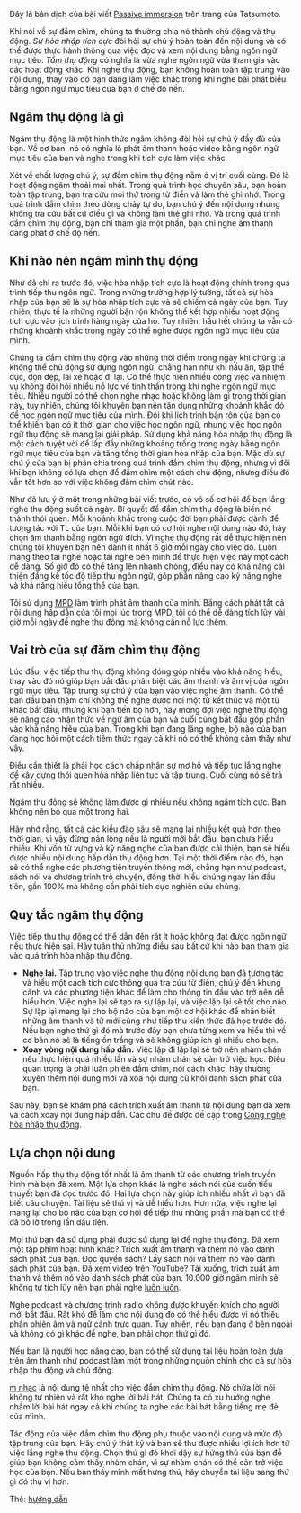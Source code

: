
Đây là bản dịch của bài viết [Passive immersion](https://tatsumoto.neocities.org/blog/passive-immersion.html) trên trang của Tatsumoto.

Khi nói về sự đắm chìm, chúng ta thường chia nó thành chủ động và thụ động. _Sự hòa nhập tích cực_ đòi hỏi sự chú ý hoàn toàn đến nội dung và có thể được thực hành thông qua việc đọc và xem nội dung bằng ngôn ngữ mục tiêu. _Tắm thụ động_ có nghĩa là vừa nghe ngôn ngữ vừa tham gia vào các hoạt động khác. Khi nghe thụ động, bạn không hoàn toàn tập trung vào nội dung, thay vào đó bạn đang làm việc khác trong khi nghe bài phát biểu bằng ngôn ngữ mục tiêu của bạn ở chế độ nền.



## Ngâm thụ động là gì

Ngâm thụ động là một hình thức ngâm không đòi hỏi sự chú ý đầy đủ của bạn. Về cơ bản, nó có nghĩa là phát âm thanh hoặc video bằng ngôn ngữ mục tiêu của bạn và nghe trong khi tích cực làm việc khác.

Xét về chất lượng chú ý, sự đắm chìm thụ động nằm ở vị trí cuối cùng. Đó là hoạt động ngâm thoải mái nhất. Trong quá trình học chuyên sâu, bạn hoàn toàn tập trung, bạn tra cứu mọi thứ trong từ điển và làm thẻ ghi nhớ. Trong quá trình đắm chìm theo dòng chảy tự do, bạn chú ý đến nội dung nhưng không tra cứu bất cứ điều gì và không làm thẻ ghi nhớ. Và trong quá trình đắm chìm thụ động, bạn chỉ tham gia một phần, bạn chỉ nghe âm thanh đang phát ở chế độ nền.

## Khi nào nên ngâm mình thụ động

Như đã chỉ ra trước đó, việc hòa nhập tích cực là hoạt động chính trong quá trình tiếp thu ngôn ngữ. Trong những trường hợp lý tưởng, tất cả sự hòa nhập của bạn sẽ là sự hòa nhập tích cực và sẽ chiếm cả ngày của bạn. Tuy nhiên, thực tế là những người bận rộn không thể kết hợp nhiều hoạt động tích cực vào lịch trình hàng ngày của họ. Tuy nhiên, hầu hết chúng ta vẫn có những khoảnh khắc trong ngày có thể nghe được ngôn ngữ mục tiêu của mình.

Chúng ta đắm chìm thụ động vào những thời điểm trong ngày khi chúng ta không thể chủ động sử dụng ngôn ngữ, chẳng hạn như khi nấu ăn, tập thể dục, dọn dẹp, lái xe hoặc đi lại. Có thể thực hiện nhiều công việc và nhiệm vụ không đòi hỏi nhiều nỗ lực về tinh thần trong khi nghe ngôn ngữ mục tiêu. Nhiều người có thể chọn nghe nhạc hoặc không làm gì trong thời gian này, tuy nhiên, chúng tôi khuyên bạn nên tận dụng những khoảnh khắc đó để học ngôn ngữ mục tiêu của mình. Đôi khi lịch trình bận rộn của bạn có thể khiến bạn có ít thời gian cho việc học ngôn ngữ, nhưng việc học ngôn ngữ thụ động sẽ mang lại giải pháp. Sử dụng khả năng hòa nhập thụ động là một cách tuyệt vời để lấp đầy những khoảng trống trong ngày bằng ngôn ngữ mục tiêu của bạn và tăng tổng thời gian hòa nhập của bạn. Mặc dù sự chú ý của bạn bị phân chia trong quá trình đắm chìm thụ động, nhưng vì đôi khi bạn không có lựa chọn để đắm chìm một cách chủ động, nhưng điều đó vẫn tốt hơn so với việc không đắm chìm chút nào.

Như đã lưu ý ở một trong những bài viết trước, có vô số cơ hội để bạn lắng nghe thụ động suốt cả ngày. Bí quyết để đắm chìm thụ động là biến nó thành thói quen. Mỗi khoảnh khắc trong cuộc đời bạn phải được dành để tương tác với TL của bạn. Mỗi khi bạn có cơ hội nghe nội dung nào đó, hãy chọn âm thanh bằng ngôn ngữ đích. Vì nghe thụ động rất dễ thực hiện nên chúng tôi khuyên bạn nên dành ít nhất 6 giờ mỗi ngày cho việc đó. Luôn mang theo tai nghe hoặc tai nghe bên mình để thực hiện việc này một cách dễ dàng. Số giờ đó có thể tăng lên nhanh chóng, điều này có khả năng cải thiện đáng kể tốc độ tiếp thu ngôn ngữ, góp phần nâng cao kỹ năng nghe và khả năng hiểu tổng thể của bạn.

Tôi sử dụng [MPD](https://wiki.archlinux.org/title/Music_Player_Daemon) làm trình phát âm thanh của mình. Bằng cách phát tất cả nội dung hấp dẫn của tôi mọi lúc trong MPD, tôi có thể dễ dàng tích lũy vài giờ mỗi ngày để nghe thụ động mà không cần nỗ lực thêm.

## Vai trò của sự đắm chìm thụ động

Lúc đầu, việc tiếp thu thụ động không đóng góp nhiều vào khả năng hiểu, thay vào đó nó giúp bạn bắt đầu phân biệt các âm thanh và âm vị của ngôn ngữ mục tiêu. Tập trung sự chú ý của bạn vào việc nghe âm thanh. Có thể ban đầu bạn thậm chí không thể nghe được nơi một từ kết thúc và một từ khác bắt đầu, nhưng khi bạn tiến bộ hơn, hãy mong đợi việc nghe thụ động sẽ nâng cao nhận thức về ngữ âm của bạn và cuối cùng bắt đầu góp phần vào khả năng hiểu của bạn. Trong khi bạn đang lắng nghe, bộ não của bạn đang học hỏi một cách tiềm thức ngay cả khi nó có thể không cảm thấy như vậy.

Điều cần thiết là phải học cách chấp nhận sự mơ hồ và tiếp tục lắng nghe để xây dựng thói quen hòa nhập liên tục và tập trung. Cuối cùng nó sẽ trả rất nhiều.

Ngâm thụ động sẽ không làm được gì nhiều nếu không ngâm tích cực. Bạn không nên bỏ qua một trong hai.

Hãy nhớ rằng, tất cả các kiểu đào sâu sẽ mang lại nhiều kết quả hơn theo thời gian, vì vậy đừng nản lòng nếu là người mới bắt đầu, bạn chưa hiểu nhiều. Khi vốn từ vựng và kỹ năng nghe của bạn được cải thiện, bạn sẽ hiểu được nhiều nội dung hấp dẫn thụ động hơn. Tại một thời điểm nào đó, bạn sẽ có thể nghe các phương tiện truyền thông mới, chẳng hạn như podcast, sách nói và chương trình trò chuyện, đồng thời hiểu chúng ngay lần đầu tiên, gần 100% mà không cần phải tích cực nghiên cứu chúng.

## Quy tắc ngâm thụ động

Việc tiếp thu thụ động có thể dẫn đến rất ít hoặc không đạt được ngôn ngữ nếu thực hiện sai. Hãy tuân thủ những điều sau bất cứ khi nào bạn tham gia vào quá trình hòa nhập thụ động.

- **Nghe lại.** Tập trung vào việc nghe thụ động nội dung bạn đã tương tác và hiểu một cách tích cực thông qua tra cứu từ điển, chú ý đến khung cảnh và các phương tiện khác để làm cho thông tin đầu vào trở nên dễ hiểu hơn. Việc nghe lại sẽ tạo ra sự lặp lại, và việc lặp lại sẽ tốt cho não. Sự lặp lại mang lại cho bộ não của bạn một cơ hội khác để nhận biết những âm thanh và từ mới cũng như tiếp thu kiến ​​thức đã học trước đó. Nếu bạn nghe thứ gì đó mà trước đây bạn chưa từng xem và hiểu thì về cơ bản nó sẽ là tiếng ồn trắng và sẽ không giúp ích gì nhiều cho bạn.
- **Xoay vòng nội dung hấp dẫn.** Việc lặp đi lặp lại sẽ trở nên nhàm chán nếu thực hiện quá nhiều lần và sự nhàm chán sẽ cản trở việc học. Điều quan trọng là phải luân phiên đắm chìm, nói cách khác, hãy thường xuyên thêm nội dung mới và xóa nội dung cũ khỏi danh sách phát của bạn.

Sau này, bạn sẽ khám phá cách trích xuất âm thanh từ nội dung bạn đã xem và cách xoay nội dung hấp dẫn. Các chủ đề được đề cập trong [Công nghệ hòa nhập thụ động](https://tatsumoto.neocities.org/blog/passive-listening.html).

## Lựa chọn nội dung

Nguồn hấp thụ thụ động tốt nhất là âm thanh từ các chương trình truyền hình mà bạn đã xem. Một lựa chọn khác là nghe sách nói của cuốn tiểu thuyết bạn đã đọc trước đó. Hai lựa chọn này giúp ích nhiều nhất vì bạn đã biết câu chuyện. Tài liệu sẽ thú vị và dễ hiểu hơn. Hơn nữa, việc nghe lại mang lại cho bộ não của bạn cơ hội để tiếp thu những phần mà bạn có thể đã bỏ lỡ trong lần đầu tiên.

Mọi thứ bạn đã sử dụng phải được sử dụng lại để nghe thụ động. Đã xem một tập phim hoạt hình khác? Trích xuất âm thanh và thêm nó vào danh sách phát của bạn. Đọc quyển sách? Lấy sách nói và thêm nó vào danh sách phát của bạn. Đã xem video trên YouTube? Tải xuống, trích xuất âm thanh và thêm nó vào danh sách phát của bạn. 10.000 giờ ngâm mình sẽ không tự tích lũy nên bạn phải nghe [luôn luôn](https://tatsumoto.neocities.org/blog/mass-immersion.html).

Nghe podcast và chương trình radio không được khuyến khích cho người mới bắt đầu. Rất khó để làm cho nội dung đó có thể hiểu được vì nó thiếu phần phiên âm và ngữ cảnh trực quan. Tuy nhiên, nếu bạn đang ở bên ngoài và không có gì khác để nghe, bạn phải chọn thứ gì đó.

Nếu bạn là người học nâng cao, bạn có thể sử dụng tài liệu hoàn toàn dựa trên âm thanh như podcast làm một trong những nguồn chính cho cả sự hòa nhập thụ động và chủ động.

[ m nhạc](https://tatsumoto.neocities.org/blog/is-music-a-good-way-to-learn-japanese.html) là nội dung tệ nhất cho việc đắm chìm thụ động. Nó chứa lời nói không tự nhiên và rất khó nghe lời bài hát. Chúng ta có xu hướng nghe nhầm lời bài hát ngay cả khi chúng ta nghe các bài hát bằng tiếng mẹ đẻ của mình.

Tác động của việc đắm chìm thụ động phụ thuộc vào nội dung và mức độ tập trung của bạn. Hãy chú ý thật kỹ và bạn sẽ thu được nhiều lợi ích hơn từ việc lắng nghe thụ động. Chọn thứ gì đó khơi dậy sự hứng thú của bạn để giúp bạn không cảm thấy nhàm chán, vì sự nhàm chán có thể cản trở việc học của bạn. Nếu bạn thấy mình mất hứng thú, hãy chuyển tài liệu sang thứ gì đó thú vị hơn.

Thẻ: [hướng dẫn](https://tatsumoto.neocities.org/blog/tag_guide.html)


